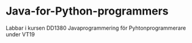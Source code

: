 # Java-for-Python-programmers

Labbar i kursen DD1380 Javaprogrammering för Pyhtonprogrammerare under VT19

